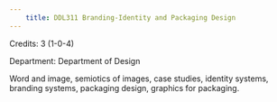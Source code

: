 ```yaml
---
    title: DDL311 Branding-Identity and Packaging Design
---
```

Credits: 3 (1-0-4)

Department: Department of Design

Word and image, semiotics of images, case studies, identity systems, branding systems, packaging design, graphics for packaging.